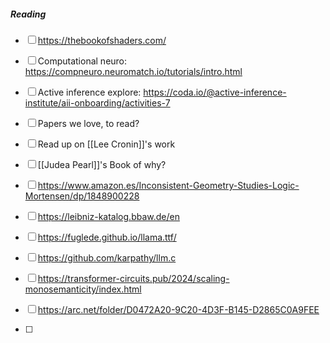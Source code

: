 
##### Reading  
- [ ] https://thebookofshaders.com/
- [ ] Computational neuro: https://compneuro.neuromatch.io/tutorials/intro.html

- [ ] Active inference explore: https://coda.io/@active-inference-institute/aii-onboarding/activities-7

- [ ] Papers we love, to read?  
- [ ] Read up on [[Lee Cronin]]'s work  

- [ ] [[Judea Pearl]]'s Book of why?
- [ ] https://www.amazon.es/Inconsistent-Geometry-Studies-Logic-Mortensen/dp/1848900228


- [ ] https://leibniz-katalog.bbaw.de/en

- [ ] https://fuglede.github.io/llama.ttf/
- [ ] https://github.com/karpathy/llm.c
- [ ] https://transformer-circuits.pub/2024/scaling-monosemanticity/index.html
- [ ] https://arc.net/folder/D0472A20-9C20-4D3F-B145-D2865C0A9FEE
- [ ] 